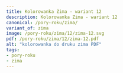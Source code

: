 ```yaml
---
title: Kolorowanka Zima - wariant 12
description: Kolorowanka Zima - wariant 12
canonical: /pory-roku/zima/
variant_of: zima
image: /pory-roku/zima/12/zima-12.svg
pdf: /pory-roku/zima/12/zima-12.pdf
alt: "kolorowanka do druku zima PDF"
tags:
- pory-roku
- zima
---
```

